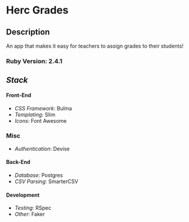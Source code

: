 # __Herc Grades__
## __Description__
An app that makes it easy for teachers to assign grades to their students!

### Ruby Version: 2.4.1

## _Stack_
<!-- * _Views_: React -->
#### __Front-End__
* _CSS Framework_: Bulma
* _Templating_: Slim
* _Icons_: Font Awesome

### __Misc__
* _Authentication_: Devise

#### __Back-End__
* _Database_: Postgres
* _CSV Parsing_: SmarterCSV

#### Development
* _Testing_: RSpec
* _Other_: Faker


<!-- This README would normally document whatever steps are necessary to get the
application up and running.

* Ruby version

* System dependencies

* Configuration

* Database creation

* Database initialization

* How to run the test suite

* Services (job queues, cache servers, search engines, etc.)

* Deployment instructions

* ... -->
